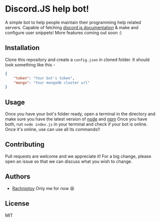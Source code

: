 # Discord.JS help bot!

A simple bot to help people maintain their programming help related servers. Capable of fetching [discord.js documentation](https://discord.js.org/#/docs/main/stable/general/welcome) & make and configure user snippets! More features coming out soon :)

## Installation

Clone this repository and create a `config.json` in cloned folder.
It should look something like this - 
```json
{
    "token": "Your bot's token",
    "mongo": "Your mongodb cluster url"
}
```

## Usage

Once you have your bot's folder ready, open a terminal in the directory and make sure you have the latest version of [node](https://nodejs.org/en/download/) and [npm](https://www.npmjs.com/get-npm)
Once you have both, run `node index.js` in your terminal and check if your bot is online. Once it's online, use can use all its commands!!

## Contributing

Pull requests are welcome and we appreciate it! For a big change, please open an issue so that we can discuss what you wish to change.

## Authors

* [Rachniotov](https://github.com/Rachniotov)
Only me for now 😩

## License

MIT